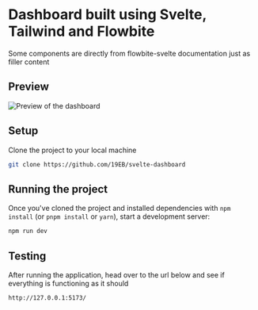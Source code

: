 # Dashboard built using Svelte, Tailwind and Flowbite

Some components are directly from flowbite-svelte documentation just as filler content

## Preview
![Preview of the dashboard](https://i.imgur.com/6vC1JmM.png)

## Setup

Clone the project to your local machine

```bash
git clone https://github.com/19EB/svelte-dashboard
```

## Running the project

Once you've cloned the project and installed dependencies with `npm install` (or `pnpm install` or `yarn`), start a development server:

```bash
npm run dev
```

## Testing

After running the application, head over to the url below and see if everything is functioning as it should

```bash
http://127.0.0.1:5173/
```
